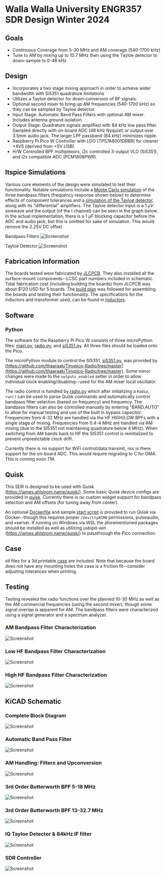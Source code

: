 # Walla Walla University ENGR357 SDR Design Winter 2024

## Goals
- Continuous Coverage from 5-30 MHz and AM coverage (540-1700 kHz)
- Tune to AM by mixing up to 10.7 MHz then using the Tayloe detector to down-sample to 0-48 kHz

## Design
 - Incorporates a two stage mixing approach in order to achieve wider bandwidth with Si5351 quadrature limitations 
 - Utilizes a Tayloe detector for down-conversion of RF signals.
 - Optional second mixer to bring up AM frequencies (540-1700 kHz) so they can be sampled by Tayloe detector.
 - Input Stage: Automatic Band Pass Filters with optional AM mixer. Includes antenna ground isolation.
 - Output Stage: Quadrature signals amplified with 84 kHz low pass filter. Sampled directly with on-board ADC (48 kHz Nyquist) or output over 3.5mm audio jack. The larger LPF passband (84 kHz) minimizes ripple.
 - Raspberry Pi Pico W Controller with LDO (TPS7A8001DRBR) for cleaner +4V5 (derived from +5V USB).
 - H/W Controlled BPF multiplexors, i2c controlled 3-output VLO (Si5351), and i2s compatible ADC (PCM1808PWR).

## ltspice Simulations
Various core elements of the design were simulated to test their functionality. Notable simulations include a [Monte Carlo simulation](spice/BPF_monte_carlo.asc) of the three bandpass filters (frequency response shown below) to determine effects of component tolerances and a [simulation of the Tayloe detector](spice/Tayloe_test.asc), along with its "differential" amplifiers. The Tayloe detector input is a 1 $\mu V$ sinewave and the output (of the I channel) can be seen in the graph below. In the actual implementation, there is a 1 $\mu F$ blocking capacitor before the ADC and audio jack, but this is omitted for sake of simulation. This would remove the 2.25V DC offset.

Bandpass Filters
![Screenshot](spice/BPF-FrequencyResponse.png)

Tayloe Detector
![Screenshot](spice/Tayloe_detector_simulation.png)

## Fabrication Information
The boards tested were fabricated by [JLCPCB](jlcpcb.com). They also installed all the surface-mount components--LCSC part numbers included in schematic. Total fabrication cost (including building the boards) from JLCPCB was about $120 USD for 5 boards. The [build plan](BuildPlan.md) was followed for assembling the boards and testing their functionality. The specifications for the inductors and transformer used, can be found in [Inductors](Inductors.md).

## Software
### Python
The software for the Raspberry Pi Pico W consists of three microPython files: [main.py](python/main.py), [radio.py](python/radio.py), and [si5351.py](python/si5351.py). All three files should be loaded onto the Pico.

The microPython module to control the SI5351, [si5351.py](python/si5351.py), was provided by [https://github.com/thaaraak/Tinypico-Radio/tree/master](https://github.com/thaaraak/Tinypico-Radio/tree/master). Some minor changes were made to the ```outputs_enabled``` setter in order to allow individual clock enabling/disabling--used for the AM mixer local oscillator.

The radio control is handled by [radio.py](python/radio.py) which after initializing a ```Radio```, ```run()``` can be used to parse Quisk commands and automatically control bandpass filter selection (based on frequency) and frequency. The bandpass filters can also be controlled manually by entering "BAND,AUTO" to allow for manual testing and use of the built in bypass capacitor. Frequencies from 4-32 MHz are handled via the HF HIGH/LOW BPFs with a single stage of mixing. Frequencies from 0.4-4 MHz are handled via AM mixing (due to the SI5351 not maintaining quadrature below 4 MHz). When switching from AM bands back to HF the SI5351 control is reinitialized to prevent unpredictable clock drift.

Currently there is no support for WiFi control/data transmit, nor is there support for the on-board ADC. This would require migrating to C for DMA. This is coming soon TM.

## Quisk
This SDR is designed to be used with Quisk (https://james.ahlstrom.name/quisk/). Some basic Quisk device configs are provided in [quisk](quisk/). Currently there is no custom widget support for bandpass selection and AM offsets (for tuning away from center).

An optional [Dockerfile](Dockerfile) and sample [start script](startDocker.sh.sample) is provided to run Quisk via Docker--though this requires proper ```/dev/ttyACM0``` permissions, pulseaudio, and xserver. If running on Windows via WSL the aforementioned packages should be installed as well as utilizing usbipd-win (https://james.ahlstrom.name/quisk/) to passthrough the Pico connection.

## Case
stl files for a 3d printable [case](case) are included. Note that because the board does not have any mounting holes the case is a friction fit--consider adjusting tolerances when printing.

## Testing
Testing revealed the radio functions over the planned 10-30 MHz as well as the AM commercial frequencies (using the second mixer), though some signal overlap is apparent for AM. The bandpass filters were characterized using a signal generator and a spectrum analyzer.

### AM Bandpass Filter Characterization
![Screenshot](bpf_characterization/AM_BPF_graph.png)

### Low HF Bandpass Filter Characterization
![Screenshot](bpf_characterization/HF_Low_BPF_graph.png)

### High HF Bandpass Filter Characterization
![Screenshot](bpf_characterization/HF_Hi_BPF_graph.png)

## KiCAD Schematic
### Complete Block Diagram
![Screenshot](kicad/Plots/ENGR357-receiverDesign.svg)

### Automatic Band Pass Filter
![Screenshot](kicad/Plots/ENGR357-receiverDesign-Select_Stage.svg)

### AM Handling: Filters and Upconversion
![Screenshot](kicad/Plots/ENGR357-receiverDesign-Select_Stage-AM.svg)

### 3rd Order Butterworth BPF 5-18 MHz
![Screenshot](kicad/Plots/ENGR357-receiverDesign-Select_Stage-HF_BPF_LOW.svg)

### 3rd Order Butterworth BPF 13-32.7 MHz
![Screenshot](kicad/Plots/ENGR357-receiverDesign-Select_Stage-HF_BPF_HI.svg)

### IQ Tayloe Detector & 84kHz IF filter
![Screenshot](kicad/Plots/ENGR357-receiverDesign-Tayloe_Detector.svg)

### SDR Controller
![Screenshot](kicad/Plots/ENGR357-receiverDesign-Controller.svg)